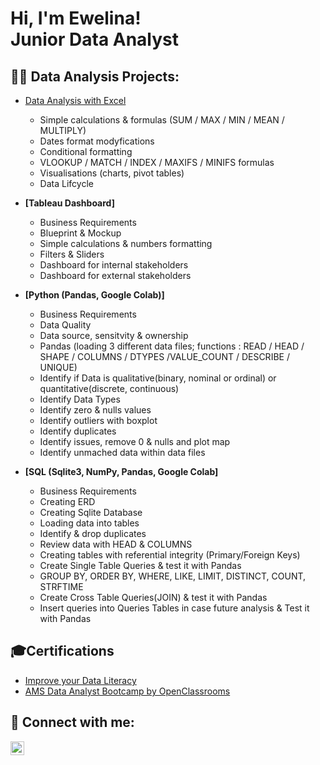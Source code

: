 <h1>Hi, I'm Ewelina! <br/><a>Junior Data Analyst</a></h1>

<h2>👨‍💻 Data Analysis Projects:</h2>

- [Data Analysis with Excel](https://github.com/EwelinaSwiderska/DataAnalysisWithExcel)

  - Simple calculations & formulas (SUM / MAX / MIN / MEAN / MULTIPLY)
  - Dates format modyfications
  - Conditional formatting 
  - VLOOKUP / MATCH / INDEX / MAXIFS / MINIFS formulas
  - Visualisations (charts, pivot tables)
  - Data Lifcycle
  
- <b>[Tableau Dashboard]</b>

  - Business Requirements
  - Blueprint & Mockup
  - Simple calculations & numbers formatting
  - Filters & Sliders
  - Dashboard for internal stakeholders
  - Dashboard for external stakeholders
  
- <b>[Python (Pandas, Google Colab)] </b>

  - Business Requirements
  - Data Quality
  - Data source, sensitvity & ownership
  - Pandas (loading 3 different data files; functions : READ / HEAD / SHAPE / COLUMNS / DTYPES /VALUE_COUNT / DESCRIBE / UNIQUE)
  - Identify if Data is qualitative(binary, nominal or ordinal) or quantitative(discrete, continuous)
  - Identify Data Types
  - Identify zero & nulls values
  - Identify outliers with boxplot
  - Identify duplicates
  - Identify issues, remove 0 & nulls and plot map 
  - Identify unmached data within data files
  
- <b>[SQL (Sqlite3, NumPy, Pandas, Google Colab]</b>

  - Business Requirements
  - Creating ERD
  - Creating Sqlite Database
  - Loading data into tables
  - Identify & drop duplicates
  - Review data with HEAD & COLUMNS
  - Creating tables with referential integrity (Primary/Foreign Keys)
  - Create Single Table Queries &  test it with Pandas
  - GROUP BY, ORDER BY, WHERE, LIKE, LIMIT, DISTINCT, COUNT, STRFTIME
  - Create Cross Table Queries(JOIN) & test it with Pandas
  - Insert queries into Queries Tables in case future analysis & Test it with Pandas

<h2>🎓Certifications</h2>

- [Improve your Data Literacy](https://github.com/EwelinaSwiderska/EwelinaSwiderska/files/11272970/2862265939.pdf)
- [AMS Data Analyst Bootcamp by OpenClassrooms](https://github.com/EwelinaSwiderska/EwelinaSwiderska/files/11272977/2023.DFE.Certificates_231.pdf)

<h2> 🤳 Connect with me:</h2>

[<img align="left" alt="EwelinaSwiderska | LinkedIn" width="22px" src="https://cdn.jsdelivr.net/npm/simple-icons@v3/icons/linkedin.svg" />][linkedin]

[linkedin]: https://linkedin.com/in/ewelinaswiderska

<!--
**joshmadakor1/joshmadakor1** is a ✨ _special_ ✨ repository because its `README.md` (this file) appears on your GitHub profile.

Here are some ideas to get you started:

- 🔭 I’m currently working on ...
- 🌱 I’m currently learning ...
- 👯 I’m looking to collaborate on ...
- 🤔 I’m looking for help with ...
- 💬 Ask me about ...
- 📫 How to reach me: ...
- 😄 Pronouns: ...
- ⚡ Fun fact: ...
-->
